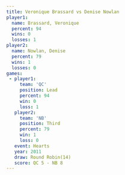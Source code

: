 ```yaml
---
title: Veronique Brassard vs Denise Nowlan
player1:                   
  name: Brassard, Veronique
  percent: 94              
  wins: 0                  
  losses: 1                
player2:                   
  name: Nowlan, Denise     
  percent: 79              
  wins: 1                  
  losses: 0                
games:
 - player1:        
     team: 'QC'    
     position: Lead
     percent: 94   
     win: 0        
     loss: 1       
   player2:         
     team: 'NB'     
     position: Third
     percent: 79    
     win: 1         
     loss: 0        
   event: Hearts        
   year: 2011           
   draw: Round Robin(14)
   score: QC 5 - NB 8   
---
```

